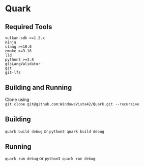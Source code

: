 # Quark
## Required Tools
```
vulkan-sdk >=1.2.x  
ninja  
clang >=10.0  
cmake >=3.16  
lld  
python3 >=3.8  
glsLangValidator  
git  
git-lfs  
```

## Building and Running
Clone using  
```git clone git@github.com:WindowsVista42/Quark.git --recursive```

## Building  
```quark build debug```
or
```python3 quark build debug```

## Running
```quark run debug```
or
```python3 quark run debug```

